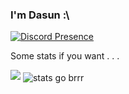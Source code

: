 ### I'm Dasun :\

[![Discord Presence](https://lanyard.cnrad.dev/api/778068011231608882)](https://discord.com/users/778068011231608882)

Some stats if you want . . .

<img src="https://github-readme-stats.vercel.app/api/top-langs/?username=dabeycorn"> <img align="center" src="https://github-readme-stats.vercel.app/api?username=dabeycorn&include_all_commits=true&count_private=true&show_icons=true&line_height=20&title_color=2B5BBD&icon_color=1124BB&text_color=A1A1A1&bg_color=0,000000,130F40" alt="stats go brrr"/>


